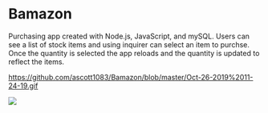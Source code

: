 # Bamazon

Purchasing app created with Node.js, JavaScript, and mySQL. Users can see a list of stock items and using inquirer can select an item to purchse. Once the quantity is selected the app reloads and the quantity is updated to reflect the items.


https://github.com/ascott1083/Bamazon/blob/master/Oct-26-2019%2011-24-19.gif

![](bamazon.gif)


